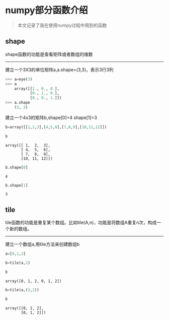 
# numpy部分函数介绍
> 本文记录了我在使用numpy过程中用到的函数

## shape
shape函数的功能是查看矩阵或者数组的维数
***

建立一个3X3的单位矩阵a,a.shape=(3,3)，表示3行3列


```python
>>> a=eye(3)
>>> a
    array([[1., 0., 0.],
           [0., 1., 0.],
           [0., 0., 1.]])
>>> a.shape
    (3, 3)
```
建立一个4x3的矩阵b,shape[0]=4 shape[1]=3 


```python
b=array([[1,2,3],[4,5,6],[7,8,9],[10,11,12]])
```


```python
b
```




    array([[ 1,  2,  3],
           [ 4,  5,  6],
           [ 7,  8,  9],
           [10, 11, 12]])




```python
b.shape[0]
```




    4




```python
b.shape[1]
```




    3



## tile
tile函数的功能是重复某个数组。比如tile(A,n)，功能是将数组A重复n次，构成一个新的数组。
***

建立一个数组a,用tile方法来创建数组b


```python
a=[0,1,2]
```


```python
b=tile(a,2)
```


```python
b
```




    array([0, 1, 2, 0, 1, 2])




```python
b=tile(a,(2,1))
```


```python
b
```




    array([[0, 1, 2],
           [0, 1, 2]])


